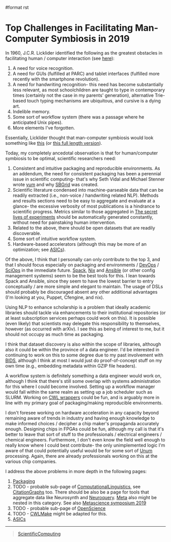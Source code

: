 \#format rst

Top Challenges in Facilitating Man-Computer Symbiosis in 2019
=============================================================

In 1960, J.C.R. Licklider identified the following as the greatest obstacles in facilitating human / computer interaction (see [here](https://en.wikipedia.org/wiki/Man-Computer_Symbiosis)):

1.  A need for voice recognition.
2.  A need for GUIs (fulfilled at PARC) and tablet interfaces (fulfilled more recently with the smartphone revolution).
3.  A need for handwriting recognition- this need has become substantially less relevant, as most schoolchildren are taught to type in contemporary times (certainly not the case in my parents' generation), alternative Trie-based touch typing mechanisms are ubiquitous, and cursive is a dying art.
4.  Indelible memory.
5.  Some sort of workflow system (there was a passage where he anticipated Unix pipes).
6.  More elements I've forgotten.

Essentially, Licklider thought that man-computer symbiosis would look something like [this](https://www.youtube.com/watch?v=JIE8xk6Rl1w) (or [this full length version](https://www.youtube.com/watch?v=9bjve67p33E)).

Today, my completely ancedotal observation is that for human/computer symbiosis to be optimal, scientific researchers need:

1.  Consistent and intuitive packaging and reproducible environments. As an addendum, the need for consistent packaging has been a perennial issue in scientific computing- that's why Seth Vidal and Michael Stenner wrote [yum](https://en.wikipedia.org/wiki/Yum_(software)) and why [SBGrid](https://sbgrid.org/about/history/) was created.
2.  Scientific literature condensed into machine-parseable data that can be readily extracted (i.e., non-voice / handwriting related NLP). Methods and results sections need to be easy to aggregate and evaluate at a glance- the excessive verbosity of most publications is a hindrance to scientific progress. Metrics similar to those aggregated in [The secret lives of experiments](https://www.ncbi.nlm.nih.gov/pubmed/22796459) should be automatically generated constantly, without need for painstaking human intervention.
3.  Related to the above, there should be open datasets that are readily discoverable.
4.  Some sort of intuitive workflow system.
5.  Hardware-based accelerators (although this may be more of an optimization; see [ASICs](../ASICs)).

Of the above, I think that I personally can only contribute to the top 3, and that I should focus especially on packaging and environments / [DevOps](../DevOps) / [SciOps](../SciOps) in the immediate future. [Spack](https://spack.io/), [Nix](https://nixos.org/nix/) and [Ansible](https://www.ansible.com/) (or other config management systems) seem to be the best tools for this. I lean towards Spack and Ansible, since they seem to have the lowest barrier to entry conceptually / are more simple and elegant to maintain. The usage of DSLs should probably be discouraged absent any other additional advantages (I'm looking at you, Puppet, Cfengine, and nix).

Using NLP to enhance scholarship is a problem that ideally academic libraries should tackle via enhancements to their institutional repositories (or at least subscription services perhaps could work on this). It is possible (even likely) that scientists may delegate this responsibility to themselves, however (as occurred with arXiv). I see this as being of interest to me, but it should not occupy as much time as packaging.

I think that dataset discovery is also within the scope of libraries, although also it could be within the province of a data engineer. I'd be interested in continuing to work on this to some degree due to my past involvement with [BIDS](https://bids.neuroimaging.io/), although I think at most I would just do proof-of-concept stuff on my own time (e.g., embedding metadata within GZIP file headers).

A workflow system is definitely something a data engineer would work on, although I think that there's still some overlap with systems administration for this where I could become involved. Setting up a workflow manager would fall within the same realm as setting up a job scheduler such as SLURM. Working on [CWL wrappers](https://www.commonwl.org/) could be fun, and is arguably more in line with my primary goal of packaging/making reproducible environments.

I don't foresee working on hardware acceleration in any capacity beyond remaining aware of trends in industry and having enough knowledge to make informed choices / decipher a chip maker's propaganda accurately enough. Designing chips in FPGAs could be fun, although my call is that it's better to leave that sort of stuff to the professionals / electrical engineers / chemical engineers. Furthermore, I don't even know the field well enough to really know where I could best contribute- the only unimplemented logic I'm aware of that could potentially useful would be for some sort of [Unum](https://en.wikipedia.org/wiki/Unum_(number_format)) processing. Again, there are already professionals working on this at the various chip companies.

I address the above problems in more depth in the following pages:

1.  [Packaging](../Packaging)
2.  TODO - probable sub-page of [ComputationalLinguistics](../ComputationalLinguistics), see [CitationGraphs](../CitationGraphs) too. There should be also be a page for tools that aggregate data like Neurosynth and [Neuroquery](https://neuroquery.saclay.inria.fr). [Meta](https://www.meta.org/) also might be nested in this category. See also [Metascience symposium 2019](https://osf.io/meetings/metasci2019/)
3.  TODO - probable sub-page of [OpenScience](../OpenScience)
4.  TODO - [CWLMake](../CWLMake) might be adapted for this.
5.  [ASICs](../ASICs)

* * * * *

> [ScientificComputing](../ScientificComputing)
